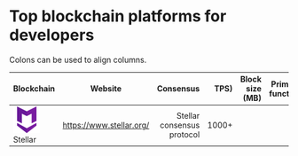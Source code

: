 # Top blockchain platforms for developers

Colons can be used to align columns.

| Blockchain        | Website           | Consensus  | TPS)  | Block size (MB) | Primary function|
| ------------------|:-----------------:| ----------:| -----:| ---------------:| ----------------:|
| ![alt text][stellar] Stellar          | https://www.stellar.org/|Stellar consensus protocol|1000+|                 |                  |

[stellar]: https://github.com/adam-p/markdown-here/raw/master/src/common/images/icon48.png "Logo Title Text 2"

